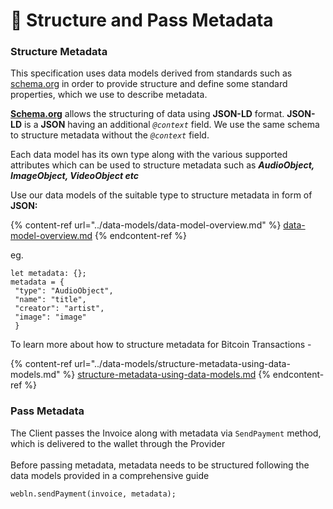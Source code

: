 # 🧱 󠁻󠁻Structure and Pass Metadata

### Structure Metadata

This specification uses data models derived from standards such as [schema.org](https://schema.org) in order to provide structure and define some standard properties, which we use to describe metadata.

[**Schema.org**](http://schema.org) allows the structuring of data using **JSON-LD** format. **JSON-LD** is a **JSON** having an additional _`@context`_ field. We use the same schema to structure metadata without the _`@context`_ field.

Each data model has its own type along with the various supported attributes which can be used to structure metadata such as  _**AudioObject, ImageObject, VideoObject etc**_

Use our data models of the suitable type to structure metadata in form of **JSON:**

{% content-ref url="../data-models/data-model-overview.md" %}
[data-model-overview.md](../data-models/data-model-overview.md)
{% endcontent-ref %}

eg.

```
let metadata: {};
metadata = {
 "type": "AudioObject",
 "name": "title",
 "creator": "artist",
 "image": "image" 
 }
```

To learn more about how to structure metadata for Bitcoin Transactions -

{% content-ref url="../data-models/structure-metadata-using-data-models.md" %}
[structure-metadata-using-data-models.md](../data-models/structure-metadata-using-data-models.md)
{% endcontent-ref %}

### Pass Metadata

The Client passes the Invoice along with metadata via `SendPayment` method, which is delivered to the wallet through the Provider\
\
Before passing metadata, metadata needs to be structured following the data models provided in a comprehensive guide

```
webln.sendPayment(invoice, metadata);
```

